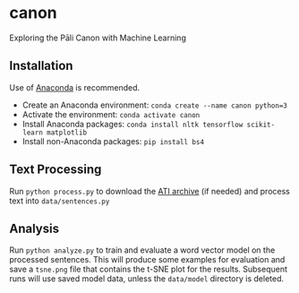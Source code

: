 # canon
Exploring the Pāli Canon with Machine Learning

## Installation

Use of [Anaconda](https://www.continuum.io/) is recommended.

- Create an Anaconda environment: `conda create --name canon python=3`
- Activate the environment: `conda activate canon`
- Install Anaconda packages: `conda install nltk tensorflow scikit-learn matplotlib`
- Install non-Anaconda packages: `pip install bs4`

## Text Processing

Run `python process.py` to download the [ATI archive](http://www.accesstoinsight.org/tech/download/bulk.html) (if needed) and process text into `data/sentences.py`

## Analysis

Run `python analyze.py` to train and evaluate a word vector model on the processed sentences.  This will produce some examples for evaluation and save a `tsne.png` file that contains the t-SNE plot for the results.  Subsequent runs will use saved model data, unless the `data/model` directory is deleted.
